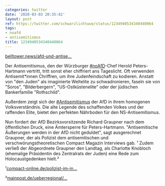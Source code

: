 ```yaml
---
categories: twitter
date: '2020-03-03 20:35:42'
layout: post
ref: https://twitter.com/schwarzlichtwue/status/1234940534340440064
tags:
- noafd
- antisemitismus
title: 1234940534340440064
---
```

[belltower.news/afd-und-antise…](https://www.belltower.news/afd-und-antisemitismus-das-maerchen-vom-einflussreichen-juden-96605/)



Der Antisemitismus, den der Würzburger [#noAfD](/t/noafd)-Chef Herold Peters-Hartmann vertritt, tritt sonst eher chiffriert ans Tageslicht. Oft verwenden Antisemit\*innen Chriffren, um ihre Judenfeindschaft zu kodieren.
Anstatt von "den Juden" als imaginierte Weltelite zu schwadronieren, faseln sie von "Soros", "Bilderbergern", "US-Ostküstenelite" oder der jüdischen Bankerfamilie "Rothschild".



Außerdem zeigt sich der [#Antisemitismus](/t/antisemitismus) der AfD in ihrem homogenen Volksverständnis.
Die alte Legende des schaffenden Volkes und der raffenden Elite, bietet den perfekten Nährboden für den NS-Antisemitismus. 

Nun fordert der AfD Bezirksvorsitzende Richard Graupner nach dem öffentlichen Druck, eine Ämtersperre für Peters-Hartmann.
"Antisemitische Äußerungen werden in der AfD nicht geduldet", sagt ausgerechnet Graupner, der als Polizist dem antisemitischen und verschwörungstheoretischen Compact Magazin Interviews gab. ¹
Zudem verließ der Abgeordnete Graupner den Landtag, als Charlotte Knobloch (ehemalige Präsidentin des Zentralrats der Juden) eine Rede zum Holocaustgedenken hielt.²



¹[compact-online.de/polizist-im-in…](https://www.compact-online.de/polizist-im-interview-die-bayerischen-grenzen-sind-nach-wie-vor-offen-wie-ein-scheunentor/) 



²[mainpost.de/ueberregional/…](https://www.mainpost.de/ueberregional/bayern/AfD-Abgeordnete-verlassen-Landtag-waehrend-Holocaust-Gedenken;art16683,10161082)